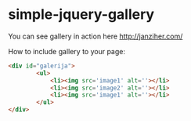 # simple-jquery-gallery

You can see gallery in action here http://janziher.com/

How to include gallery to your page:

```html
<div id="galerija">
		<ul>
			<li><img src='image1' alt=''></li>
			<li><img src='image2' alt=''></li>
			<li><img src='image1' alt=''></li>
		</ul>
</div>
```